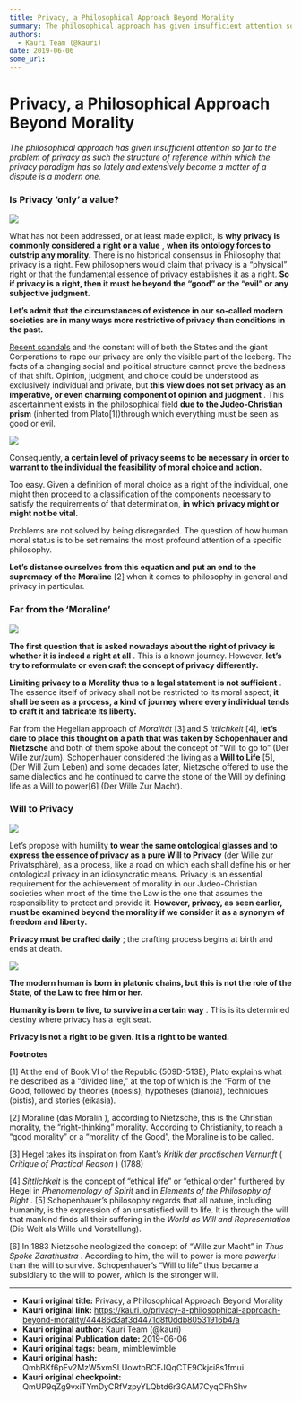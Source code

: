 ```yaml
---
title: Privacy, a Philosophical Approach Beyond Morality
summary: The philosophical approach has given insufficient attention so far to the problem of privacy as such the structure of reference within which the privacy paradigm has so lately and extensively become a matter of a dispute is a modern one. Is Privacy ‘only’ a value? What has not been addressed, or at least made explicit, is why privacy is commonly considered a right or a value , when its ontology forces to outstrip any morality. There is no historical consensus in Philosophy that privacy is a righ
authors:
  - Kauri Team (@kauri)
date: 2019-06-06
some_url: 
---
```


# Privacy, a Philosophical Approach Beyond Morality


 
_The philosophical approach has given insufficient attention so far to the problem of privacy as such the structure of reference within which the privacy paradigm has so lately and extensively become a matter of a dispute is a modern one._
 

### Is Privacy ‘only’ a value?

![](https://ipfs.infura.io/ipfs/Qmb4xHwgL6X6afWUkycaefYiT5fhh7HRbgpFZ58uuAGCKT)

What has not been addressed, or at least made explicit, is 
**why privacy is commonly considered a right or a value**
 , 
**when its ontology forces to outstrip any morality.**
 There is no historical consensus in Philosophy that privacy is a right. Few philosophers would claim that privacy is a “physical” right or that the fundamental essence of privacy establishes it as a right. 
**So if privacy is a right, then it must be beyond the “good” or the “evil” or any subjective judgment.**
 
 
**Let’s admit that the circumstances of existence in our so-called modern societies are in many ways more restrictive of privacy than conditions in the past.**
  
[Recent scandals](https://www.ctvnews.ca/sci-tech/facebook-privacy-scandal-explained-1.3874533)
 and the constant will of both the States and the giant Corporations to rape our privacy are only the visible part of the Iceberg.
The facts of a changing social and political structure cannot prove the badness of that shift. Opinion, judgment, and choice could be understood as exclusively individual and private, but 
**this view does not set privacy as an imperative, or even charming component of opinion and judgment**
 .
This ascertainment exists in the philosophical field 
**due to the Judeo-Christian prism**
 (inherited from Plato[1])through which everything must be seen as good or evil.

![](https://ipfs.infura.io/ipfs/QmYQH891sS5K9biW3f3ZMiezoP5TEVzoEUEaf3kTopuXGE)

Consequently, 
**a certain level of privacy seems to be necessary in order to warrant to the individual the feasibility of moral choice and action.**
   
 Too easy.
Given a definition of moral choice as a right of the indi­vidual, one might then proceed to a classification of the components necessary to satisfy the requirements of that determination, 
**in which privacy might or might not be vital.**
   
 Problems are not solved by being disregarded. The question of how human moral status is to be set remains the most profound attention of a specific philosophy.
 
**Let’s distance ourselves from this equation and put an end to the supremacy of the Moraline**
 [2] when it comes to philosophy in general and privacy in particular.

### Far from the ‘Moraline’

![](https://ipfs.infura.io/ipfs/QmbFRMz8x2rW4cN9j36L585Agc3SuVhM9qbW5aQdzFZ3PU)

 
**The first question that is asked nowadays about the right of privacy is whether it is indeed a right at all**
 . This is a known journey.
However, 
**let’s try to reformulate or even craft the concept of privacy differently.**
 
 
**Limiting privacy to a Morality thus to a legal statement is not sufficient**
 . The essence itself of privacy shall not be restricted to its moral aspect; 
**it shall be seen as a process, a kind of journey where every individual tends to craft it and fabricate its liberty.**
 
Far from the Hegelian approach of 
_Moralität_
 [3] and S 
_ittlichkeit_
 [4], 
**let’s dare to place this thought on a path that was taken by Schopenhauer and Nietzsche**
 and both of them spoke about the concept of “Will to go to” (Der Wille zur/zum). Schopenhauer considered the living as a 
**Will to Life**
 [5], (Der Will Zum Leben) and some decades later, Nietzsche offered to use the same dialectics and he continued to carve the stone of the Will by defining life as a Will to power[6] (Der Wille Zur Macht).

### Will to Privacy

![](https://ipfs.infura.io/ipfs/QmNZazdZtExCy8EfGMduTm3JFwgMBTsyrPATsfPK5dGSjJ)

Let’s propose with humility 
**to wear the same ontological glasses and to express the essence of privacy as a pure Will to Privacy**
 (der Wille zur Privatsphäre), as a process, like a road on which each shall define his or her ontological privacy in an idiosyncratic means.
Privacy is an essential requirement for the achievement of morality in our Judeo-Christian societies when most of the time the Law is the one that assumes the responsibility to protect and provide it. 
**However, privacy, as seen earlier, must be examined beyond the morality if we consider it as a synonym of freedom and liberty.**
 
 
**Privacy must be crafted daily**
 ; the crafting process begins at birth and ends at death.

![](https://ipfs.infura.io/ipfs/QmPD6aDF5B3YkgUkqyJaYsDVHnmr17pUgamFgenqQJj81y)

 
**The modern human is born in platonic chains, but this is not the role of the State, of the Law to free him or her.**
 
 
**Humanity is born to live, to survive in a certain way**
 . This is its determined destiny where privacy has a legit seat.  
  
**Privacy is not a right to be given. It is a right to be wanted.**
 
 
**Footnotes**
 
[1] At the end of Book VI of the Republic (509D-513E), Plato explains what he described as a “divided line,” at the top of which is the “Form of the Good, followed by theories (noesis), hypotheses (dianoia), techniques (pistis), and stories (eikasia).

[2] Moraline (das Moralin ), according to Nietzsche, this is the Christian morality, the “right-thinking” morality. According to Christianity, to reach a “good morality” or a “morality of the Good”, the Moraline is to be called.

[3] Hegel takes its inspiration from Kant’s 
_Kritik der practischen Vernunft_
 ( 
_Critique of Practical Reason_
 ) (1788)

[4] _Sittlichkeit_
 is the concept of “ethical life” or “ethical order” furthered by Hegel in 
_Phenomenology of Spirit_
 and in 
_Elements of the Philosophy of Right_
 .
[5] Schopenhauer’s philosophy regards that all nature, including humanity, is the expression of an unsatisfied will to life. It is through the will that mankind finds all their suffering in the 
_World as Will and Representation_
 (Die Welt als Wille und Vorstellung).

[6] In 1883 Nietzsche neologized the concept of “Wille zur Macht” in 
_Thus Spoke Zarathustra_
 . According to him, the will to power is more 
_powerfu_
 l than the will to survive. Schopenhauer’s “Will to life” thus became a subsidiary to the will to power, which is the stronger will.



---

- **Kauri original title:** Privacy, a Philosophical Approach Beyond Morality
- **Kauri original link:** https://kauri.io/privacy-a-philosophical-approach-beyond-morality/44486d3af3d4471d8f0ddb80531916b4/a
- **Kauri original author:** Kauri Team (@kauri)
- **Kauri original Publication date:** 2019-06-06
- **Kauri original tags:** beam, mimblewimble
- **Kauri original hash:** QmbBKf6pEv2MzW5xmSLUowtoBCEJQqCTE9Ckjci8s1fmui
- **Kauri original checkpoint:** QmUP9qZg9vxiTYmDyCRfVzpyYLQbtd6r3GAM7CyqCFhShv



